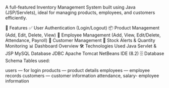 A full-featured Inventory Management System built using Java (JSP/Servlets), ideal for managing products, employees, and customers efficiently.

🚀 Features
✅ User Authentication (Login/Logout)
📦 Product Management (Add, Edit, Delete, View)
👷 Employee Management (Add, View, Edit/Delete, Attendance, Payroll)
👥 Customer Management
🧾 Stock Alerts & Quantity Monitoring
📊 Dashboard Overview
🛠️ Technologies Used
Java Servlet & JSP
MySQL Database
JDBC
Apache Tomcat
NetBeans IDE (8.2)
🗄️ Database Schema
Tables used:

users — for login
products — product details
employees — employee records
customers — customer information
attendance, salary- employee information
